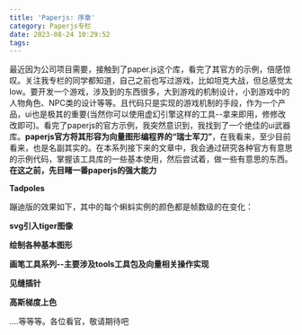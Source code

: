 ```yaml
---
title: 'Paperjs: 序章'
category: Paperjs专栏
date: 2023-08-24 10:29:52
tags:
---
```


最近因为公司项目需要，接触到了paper.js这个库，看完了其官方的示例，倍感惊叹。关注我专栏的同学都知道，自己之前也写过游戏，比如坦克大战，但总感觉太low。要开发一个游戏，涉及到的东西很多，大到游戏的机制设计，小到游戏中的人物角色、NPC类的设计等等。且代码只是实现的游戏机制的手段，作为一个产品，ui也是极其的重要(当然你可以使用虚幻引擎这样的工具--拿来即用，修修改改即可)。看完了paperjs的官方示例，我突然意识到，我找到了一个绝佳的ui武器库。**paperjs官方将其形容为向量图形编程界的“瑞士军刀”**，在我看来，至少目前看来，也是名副其实的。在本系列接下来的文章中，我会通过研究各种官方有意思的示例代码，掌握该工具库的一些基本使用，然后尝试着，做一些有意思的东西。
**在这之前，先目睹一番paperjs的强大能力**

**Tadpoles**
<img src="/img/paperjs1_1.jpg" alt="">
<img src="/img/paperjs1_2.jpg" alt="">

蹦迪版的效果如下，其中的每个蝌蚪实例的颜色都是帧数级的在变化：
<img src="/img/paperjs1_3.webp" alt="">

**svg引入tiger图像**
<img src="/img/paperjs1_4.jpg" alt="">
<img src="/img/paperjs1_5.jpg" alt="">

**绘制各种基本图形**
<img src="/img/paperjs1_6.webp" alt="">

**画笔工具系列--主要涉及tools工具包及向量相关操作实现**
<img src="/img/paperjs1_7.webp" alt="">

**见缝插针**
<img src="/img/paperjs1_8.jpg" alt="">

**高斯梯度上色**
<img src="/img/paperjs1_9.jpg" alt="">
<img src="/img/paperjs1_10.webp" alt="">




....等等等。各位看官，敬请期待吧
